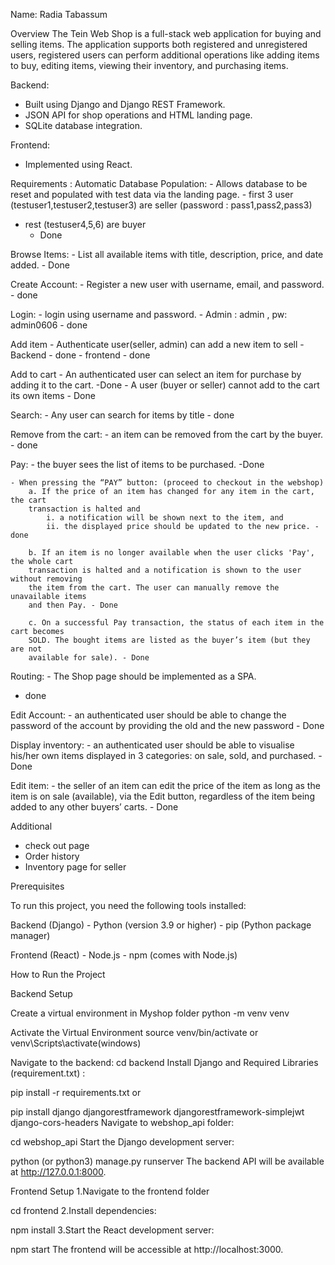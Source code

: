 Name: Radia Tabassum


Overview
	The Tein Web Shop is a full-stack web application for buying and selling items.
	The application supports both registered and unregistered users,  registered users can 
	perform additional operations like adding items to buy, editing items, viewing their inventory, and purchasing items.



Backend:
   - Built using Django and Django REST Framework.
   - JSON API for shop operations and HTML landing page.
   - SQLite database integration.

Frontend:
   - Implemented using React.

Requirements :
Automatic Database Population:
    - Allows database to be reset and populated with test data via the landing page.
    - first 3 user (testuser1,testuser2,testuser3) are seller (password : pass1,pass2,pass3)
- rest (testuser4,5,6) are buyer
    - Done

Browse Items:
    - List all available items with title, description, price, and date added.
    - Done

Create Account:
    - Register a new user with username, email, and password.
    - done

Login:
    - login using username and password.
    - Admin : admin , pw: admin0606
    - done

Add item
    - Authenticate user(seller, admin) can add a new item to sell
    - Backend - done
    - frontend - done

Add to cart
    - An authenticated user can select an item for purchase by adding it to the cart. -Done
    - A user (buyer or seller) cannot add to the cart its own items - Done

Search:
    - Any user can search for items by title
    - done

Remove from the cart:
    - an item can be removed from the cart by the buyer.
    - done

Pay:
    - the buyer sees the list of items to be purchased. 
-Done

    - When pressing the “PAY” button: (proceed to checkout in the webshop)
        a. If the price of an item has changed for any item in the cart, the cart
        transaction is halted and
            i. a notification will be shown next to the item, and
            ii. the displayed price should be updated to the new price. - done

        b. If an item is no longer available when the user clicks 'Pay', the whole cart
        transaction is halted and a notification is shown to the user without removing
        the item from the cart. The user can manually remove the unavailable items
        and then Pay. - Done

        c. On a successful Pay transaction, the status of each item in the cart becomes
        SOLD. The bought items are listed as the buyer’s item (but they are not
        available for sale). - Done

Routing:
    - The Shop page should be implemented as a SPA.
- done

Edit Account:
    - an authenticated user should be able to change the password of the account by
     providing the old and the new password - Done

Display inventory:
    - an authenticated user should be able to visualise his/her own items
        displayed in 3 categories: on sale, sold, and purchased. - Done 

Edit item:
    - the seller of an item can edit the price of the item as long as the item is on
    sale (available), via the Edit button, regardless of the item being added to any other
    buyers’ carts. - Done

Additional 
- check out page
- Order history 
- Inventory page for seller

Prerequisites

To run this project, you need the following tools installed:

Backend (Django) - Python (version 3.9 or higher) - pip (Python package manager)

Frontend (React) - Node.js - npm (comes with Node.js)

How to Run the Project

Backend Setup

Create a virtual environment in Myshop folder
	python -m venv venv

Activate the Virtual Environment
    source venv/bin/activate     or     venv\Scripts\activate(windows)


Navigate to the backend:
    cd backend
Install Django and Required Libraries (requirement.txt) :

  pip install -r requirements.txt
or

  pip install django djangorestframework djangorestframework-simplejwt django-cors-headers
Navigate to webshop_api folder:

cd webshop_api
Start the Django development server:

python (or python3) manage.py runserver
The backend API will be available at http://127.0.0.1:8000.

Frontend Setup 1.Navigate to the frontend folder

cd frontend
2.Install dependencies:

npm install
3.Start the React development server:

npm start
The frontend will be accessible at http://localhost:3000.
